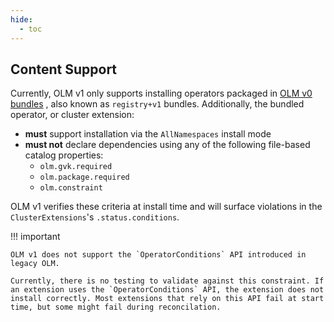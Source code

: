 ```yaml
---
hide:
  - toc
---
```


## Content Support

Currently, OLM v1 only supports installing operators packaged in [OLM v0 bundles](https://olm.operatorframework.io/docs/tasks/creating-operator-bundle/)
, also known as `registry+v1` bundles. Additionally, the bundled operator, or cluster extension:

* **must** support installation via the `AllNamespaces` install mode
* **must not** declare dependencies using any of the following file-based catalog properties:
    * `olm.gvk.required`
    * `olm.package.required`
    * `olm.constraint`

OLM v1 verifies these criteria at install time and will surface violations in the `ClusterExtensions`'s `.status.conditions`.

!!! important

    OLM v1 does not support the `OperatorConditions` API introduced in legacy OLM.

    Currently, there is no testing to validate against this constraint. If an extension uses the `OperatorConditions` API, the extension does not install correctly. Most extensions that rely on this API fail at start time, but some might fail during reconcilation.

